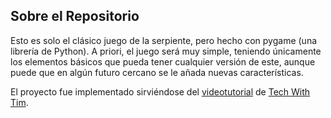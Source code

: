 ## Sobre el Repositorio
Esto es solo el clásico juego de la serpiente, pero hecho con pygame (una librería de Python). A priori, el juego será muy simple, teniendo únicamente los elementos básicos que pueda tener cualquier versión de este, aunque puede que en algún futuro cercano se le añada nuevas características.

El proyecto fue implementado sirviéndose del [videotutorial](https://www.youtube.com/watch?v=CD4qAhfFuLo) de [Tech With Tim](https://www.youtube.com/c/TechWithTim).
